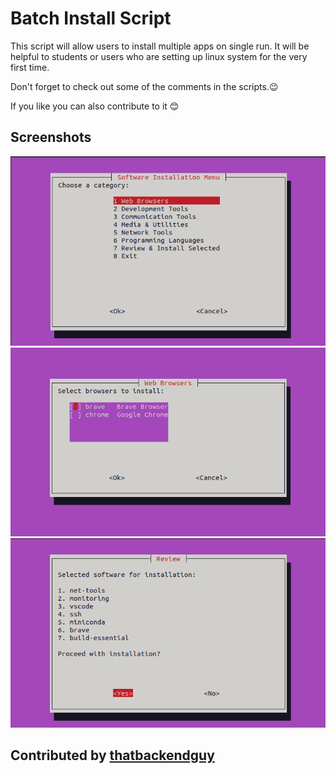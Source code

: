 # Batch Install Script

This script will allow users to install multiple apps on single run.
It will be helpful to students or users who are setting up linux system for the very first time.

Don't forget to check out some of the comments in the scripts.😉

If you like you can also contribute to it 😊

## Screenshots
![Menu](./images/1.png)
![Selection Menu](./images/2.png)
![Review Installations](./images/3.png)

## Contributed by [thatbackendguy](https://www.github.com/thatbackendguy)
